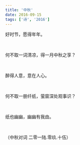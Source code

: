 ```yaml
---
title: '中秋'
date: 2016-09-15
tags: ['诗', '2016']
---
```


好时节，愿得年年。

<br/>

何不取一词清凉，得一月中秋之享？

<br/>

醉得人意，意在人心。

<br/>

何不取一册纤纸，萤窗深处观事识？

<br/>

纸也幽幽，幽幽有我由。

<br/>

（中秋对词 二零一陆.零玖.十伍）

<br/>
